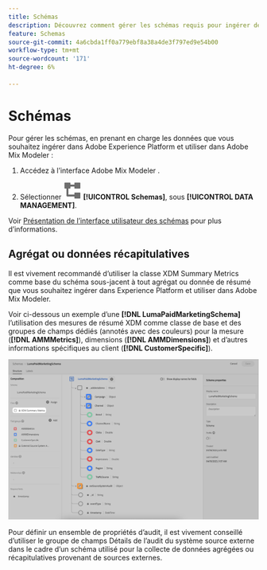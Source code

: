 ```yaml
---
title: Schémas
description: Découvrez comment gérer les schémas requis pour ingérer des données dans Adobe Mix Modeler.
feature: Schemas
source-git-commit: 4a6cbda1ff0a779ebf8a38a4de3f797ed9e54b00
workflow-type: tm+mt
source-wordcount: '171'
ht-degree: 6%

---
```



# Schémas

Pour gérer les schémas, en prenant en charge les données que vous souhaitez ingérer dans Adobe Experience Platform et utiliser dans Adobe Mix Modeler :

1. Accédez à l’interface Adobe Mix Modeler .

1. Sélectionner ![Schémas](../assets/icons/Schemas.svg) **[!UICONTROL Schemas]**, sous **[!UICONTROL DATA MANAGEMENT]**.

Voir [Présentation de l’interface utilisateur des schémas](https://experienceleague.adobe.com/docs/experience-platform/xdm/ui/overview.html?lang=fr) pour plus d’informations.

## Agrégat ou données récapitulatives

Il est vivement recommandé d’utiliser la classe XDM Summary Metrics comme base du schéma sous-jacent à tout agrégat ou donnée de résumé que vous souhaitez ingérer dans Experience Platform et utiliser dans Adobe Mix Modeler.

Voir ci-dessous un exemple d’une **[!DNL LumaPaidMarketingSchema]** l’utilisation des mesures de résumé XDM comme classe de base et des groupes de champs dédiés (annotés avec des couleurs) pour la mesure (**[!DNL AMMMetrics]**), dimensions (**[!DNL AMMDimensions]**) et d’autres informations spécifiques au client (**[!DNL CustomerSpecific]**).

![Schéma de résumé](../assets/summary-schema.png)

Pour définir un ensemble de propriétés d’audit, il est vivement conseillé d’utiliser le groupe de champs Détails de l’audit du système source externe dans le cadre d’un schéma utilisé pour la collecte de données agrégées ou récapitulatives provenant de sources externes.
